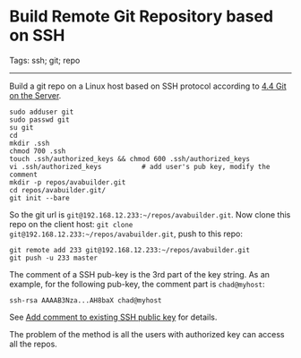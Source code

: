 # Build Remote Git Repository based on SSH
Tags: ssh; git; repo

------

Build a git repo on a Linux host based on SSH protocol
according to [4.4 Git on the Server][gots].
```
sudo adduser git
sudo passwd git
su git
cd
mkdir .ssh
chmod 700 .ssh
touch .ssh/authorized_keys && chmod 600 .ssh/authorized_keys
vi .ssh/authorized_keys          # add user's pub key, modify the comment
mkdir -p repos/avabuilder.git
cd repos/avabuilder.git/
git init --bare
```

So the git url is `git@192.168.12.233:~/repos/avabuilder.git`.
Now clone this repo on the client host:
`git clone git@192.168.12.233:~/repos/avabuilder.git`, push to this repo:
```
git remote add 233 git@192.168.12.233:~/repos/avabuilder.git
git push -u 233 master
```

The comment of a SSH pub-key is the 3rd part of the key string.
As an example, for the following pub-key, the comment part is `chad@myhost`:
```
ssh-rsa AAAAB3Nza...AH8baX chad@myhost
```

See [Add comment to existing SSH public key][acte] for details.

The problem of the method is all the users with authorized key
can access all the repos.

[gots]: https://git-scm.com/book/en/v2/Git-on-the-Server-Setting-Up-the-Server
[acte]: https://serverfault.com/questions/442933/add-comment-to-existing-ssh-public-key



